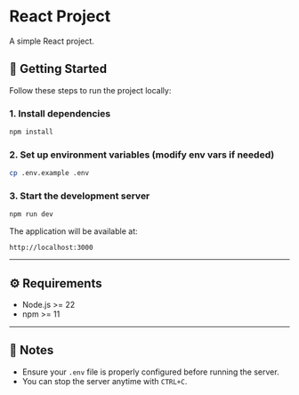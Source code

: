 # React Project

A simple React project.

## 🚀 Getting Started

Follow these steps to run the project locally:

### 1. Install dependencies

```bash
npm install
```

### 2. Set up environment variables (modify env vars if needed)

```bash
cp .env.example .env
```

### 3. Start the development server

```bash
npm run dev
```

The application will be available at:

```
http://localhost:3000
```

---

## ⚙️ Requirements

* Node.js >= 22
* npm >= 11

---

## 📌 Notes

* Ensure your `.env` file is properly configured before running the server.
* You can stop the server anytime with `CTRL+C`.
